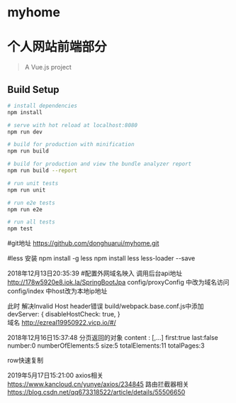 # myhome
个人网站前端部分
=======
> A Vue.js project

## Build Setup

``` bash
# install dependencies
npm install

# serve with hot reload at localhost:8080
npm run dev

# build for production with minification
npm run build

# build for production and view the bundle analyzer report
npm run build --report

# run unit tests
npm run unit

# run e2e tests
npm run e2e

# run all tests
npm test
```
#git地址
https://github.com/donghuarui/myhome.git


#less 安装
npm install -g less
npm install less less-loader --save

2018年12月13日20:35:39
#配置外网域名映入
调用后台api地址  http://178w5920e8.iok.la/SpringBootJpa
config/proxyConfig 中改为域名访问
config/index  中host改为本地ip地址

此时
解决Invalid Host header错误
build/webpack.base.conf.js中添加  
  devServer: {
       disableHostCheck: true,
     }  
域名 http://ezreal19950922.vicp.io/#/



2018年12月16日15:37:48
分页返回的对象
content
:
[,…]
first:true
last:false
number:0
numberOfElements:5
size:5
totalElements:11
totalPages:3

row快速复制
 <Row type="flex" justify="center" >
        <Col></Col>
 </Row>
 
2019年5月17日15:21:00
 axios相关
 https://www.kancloud.cn/yunye/axios/234845
 路由拦截器相关
 https://blog.csdn.net/qq673318522/article/details/55506650